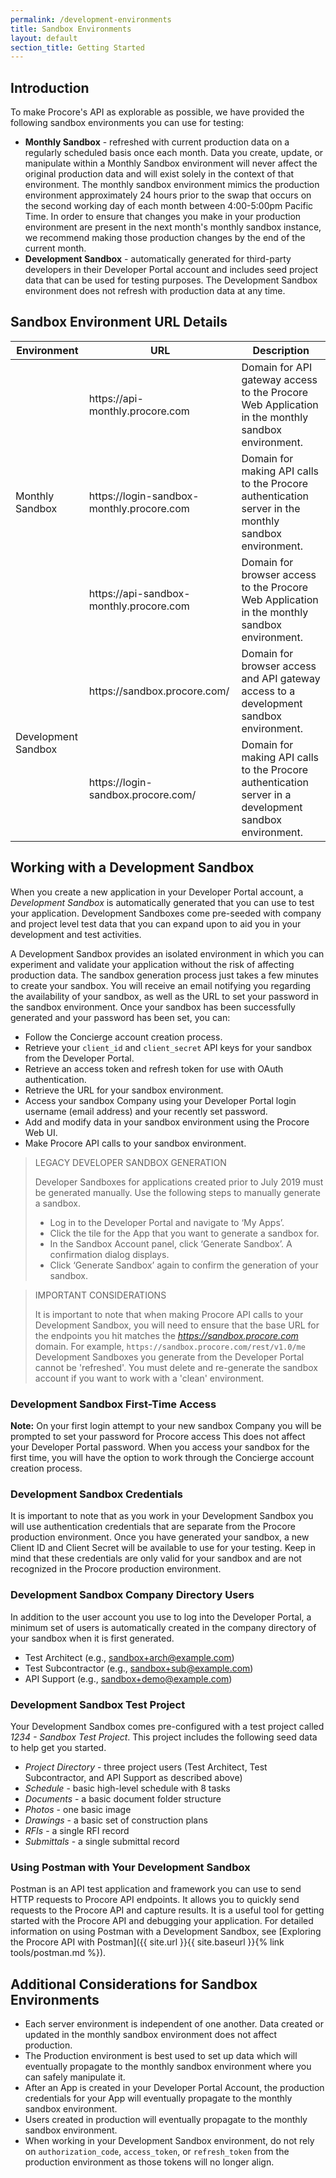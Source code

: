 ```yaml
---
permalink: /development-environments
title: Sandbox Environments
layout: default
section_title: Getting Started
---
```


## Introduction

To make Procore's API as explorable as possible, we have provided the following sandbox environments you can use for testing:

- **Monthly Sandbox** - refreshed with current production data on a regularly scheduled basis once each month. Data you create, update, or manipulate within a Monthly Sandbox environment will never affect the original production data and will exist solely in the context of that environment. The monthly sandbox environment mimics the production environment approximately 24 hours prior to the swap that occurs on the second working day of each month between 4:00-5:00pm Pacific Time. In order to ensure that changes you make in your production environment are present in the next month's monthly sandbox instance, we recommend making those production changes by the end of the current month.
- **Development Sandbox** - automatically generated for third-party developers in their Developer Portal account and includes seed project data that can be used for testing purposes. The Development Sandbox environment does not refresh with production data at any time.

## Sandbox Environment URL Details

<table>
  <tbody>
    <thead>
      <tr>
        <th>Environment</th>
        <th>URL</th>
        <th>Description</th>
      </tr>
    </thead>
      <tr>
        <td rowspan="3">Monthly Sandbox</td>
        <td>https://api-monthly.procore.com</td>
        <td>Domain for API gateway access to the Procore Web Application in the monthly sandbox environment. </td>
      </tr>
      <tr>
        <td>https://login-sandbox-monthly.procore.com</td>
        <td>Domain for making API calls to the Procore authentication server in the monthly sandbox environment.</td>
      </tr>
      <tr>
        <td>https://api-sandbox-monthly.procore.com</td>
        <td>Domain for browser access to the Procore Web Application in the monthly sandbox environment.</td>
      </tr>
      <tr>
        <td rowspan="2">Development Sandbox</td>
        <td>https://sandbox.procore.com/</td>
        <td>Domain for browser access and API gateway access to a development sandbox environment.</td>
      </tr>
      <tr>
        <td>https://login-sandbox.procore.com/</td>
        <td>Domain for making API calls to the Procore authentication server in a development sandbox environment.</td>
      </tr>
  </tbody>
</table>

## Working with a Development Sandbox

When you create a new application in your Developer Portal account, a _Development Sandbox_ is automatically generated that you can use to test your application. Development Sandboxes come pre-seeded with company and project level test data that you can expand upon to aid you in your development and test activities.

A Development Sandbox provides an isolated environment in which you can experiment and validate your application without the risk of affecting production data. The sandbox generation process just takes a few minutes to create your sandbox. You will receive an email notifying you regarding the availability of your sandbox, as well as the URL to set your password in the sandbox environment. Once your sandbox has been successfully generated and your password has been set, you can:

- Follow the Concierge account creation process.
- Retrieve your `client_id` and `client_secret` API keys for your sandbox from the Developer Portal.
- Retrieve an access token and refresh token for use with OAuth authentication.
- Retrieve the URL for your sandbox environment.
- Access your sandbox Company using your Developer Portal login username (email address) and your recently set password.
- Add and modify data in your sandbox environment using the Procore Web UI.
- Make Procore API calls to your sandbox environment.

> LEGACY DEVELOPER SANDBOX GENERATION
>
> Developer Sandboxes for applications created prior to July 2019 must be generated manually. Use the following steps to manually generate a sandbox.
>
> - Log in to the Developer Portal and navigate to ‘My Apps’.
> - Click the tile for the App that you want to generate a sandbox for.
> - In the Sandbox Account panel, click ‘Generate Sandbox’. A confirmation dialog displays.
> - Click ‘Generate Sandbox’ again to confirm the generation of your sandbox.

> IMPORTANT CONSIDERATIONS
>
> It is important to note that when making Procore API calls to your Development Sandbox, you will need to ensure that the base URL for the endpoints you hit matches the _https://sandbox.procore.com_ domain. For example, `https://sandbox.procore.com/rest/v1.0/me`
> Development Sandboxes you generate from the Developer Portal cannot be 'refreshed'. You must delete and re-generate the sandbox account if you want to work with a 'clean' environment.

### Development Sandbox First-Time Access

**Note:** On your first login attempt to your new sandbox Company you will be prompted to set your password for Procore access This does not affect your Developer Portal password. When you access your sandbox for the first time, you will have the option to work through the Concierge account creation process.

### Development Sandbox Credentials

It is important to note that as you work in your Development Sandbox you will use authentication credentials that are separate from the Procore production environment. Once you have generated your sandbox, a new Client ID and Client Secret will be available to use for your testing. Keep in mind that these credentials are only valid for your sandbox and are not recognized in the Procore production environment.

### Development Sandbox Company Directory Users

In addition to the user account you use to log into the Developer Portal, a minimum set of users is automatically created in the company directory of your sandbox when it is first generated.

- Test Architect (e.g., sandbox+arch@example.com)
- Test Subcontractor (e.g., sandbox+sub@example.com)
- API Support (e.g., sandbox+demo@example.com)

### Development Sandbox Test Project

Your Development Sandbox comes pre-configured with a test project called _1234 - Sandbox Test Project_. This project includes the following seed data to help get you started.

- _Project Directory_ - three project users (Test Architect, Test Subcontractor, and API Support as described above)
- _Schedule_ - basic high-level schedule with 8 tasks
- _Documents_ - a basic document folder structure
- _Photos_ - one basic image
- _Drawings_ - a basic set of construction plans
- _RFIs_ - a single RFI record
- _Submittals_ - a single submittal record

### Using Postman with Your Development Sandbox

Postman is an API test application and framework you can use to send HTTP requests to Procore API endpoints. It allows you to quickly send requests to the Procore API and capture results. It is a useful tool for getting started with the Procore API and debugging your application. For detailed information on using Postman with a Development Sandbox, see [Exploring the Procore API with Postman]({{ site.url }}{{ site.baseurl }}{% link tools/postman.md %}).

## Additional Considerations for Sandbox Environments

- Each server environment is independent of one another. Data created or updated in the monthly sandbox environment does not affect production.
- The Production environment is best used to set up data which will eventually propagate to the monthly sandbox environment where you can safely manipulate it.
- After an App is created in your Developer Portal Account, the production credentials for your App will eventually propagate to the monthly sandbox environment.
- Users created in production will eventually propagate to the monthly sandbox environment.
- When working in your Development Sandbox environment, do not rely on `authorization_code`, `access_token`, or `refresh_token` from the production environment as those tokens will no longer align.
